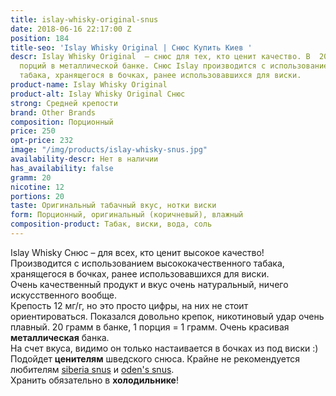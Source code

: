 ```yaml
---
title: islay-whisky-original-snus
date: 2018-06-16 22:17:00 Z
position: 184
title-seo: 'Islay Whisky Original | Снюс Купить Киев '
descr: Islay Whisky Original  – снюс для тех, кто ценит качество. В  20 оригинальных
  порций в металлической банке. Снюс Islay производится с использованием высококачественного
  табака, хранящегося в бочках, ранее использовавшихся для виски.
product-name: Islay Whisky Original
product-alt: Islay Whisky Original Снюс
strong: Средней крепости
brand: Other Brands
composition: Порционный
price: 250
opt-price: 232
image: "/img/products/islay-whisky-snus.jpg"
availability-descr: Нет в наличии
has_availability: false
gramm: 20
nicotine: 12
portions: 20
taste: Оригинальный табачный вкус, нотки виски
form: Порционный, оригинальный (коричневый), влажный
composition-product: Табак, виски, вода, соль
---
```


Islay Whisky Снюс – для всех, кто ценит высокое качество! Производится с использованием высококачественного табака, хранящегося в бочках, ранее использовавшихся для виски.<br>
Очень качественный продукт и вкус очень натуральный, ничего искусственного вообще.<br>
Крепость 12 мг/г, но это просто цифры, на них не стоит ориентироваться. Показался довольно крепок, никотиновый удар очень плавный. 20 грамм в банке, 1 порция = 1 грамм. Очень красивая **металлическая** банка.<br>
На счет вкуса, видимо он только настаивается в бочках из под виски :)<br>
Подойдет **ценителям** шведского снюса. Крайне не рекомендуется любителям [siberia snus](/siberia) и [oden's snus](/odens).<br>
Хранить обязательно в **холодильнике**!